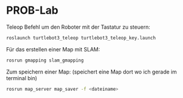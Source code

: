 # PROB-Lab

Teleop Befehl um den Roboter mit der Tastatur zu steuern:
```bash
roslaunch turtlebot3_teleop turtlebot3_teleop_key.launch
```

Für das erstellen einer Map mit SLAM:
```bash
rosrun gmapping slam_gmapping
```

Zum speichern einer Map:
(speichert eine Map dort wo ich gerade im terminal bin)
  ```bash
rosrun map_server map_saver -f <dateiname>
```
